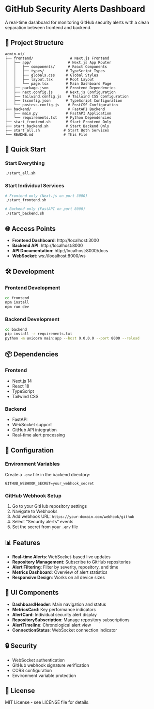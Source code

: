 # GitHub Security Alerts Dashboard

A real-time dashboard for monitoring GitHub security alerts with a clean separation between frontend and backend.

## 📁 Project Structure

```
admin-ui/
├── frontend/                 # Next.js Frontend
│   ├── app/                 # Next.js App Router
│   │   ├── components/      # React Components
│   │   ├── types/          # TypeScript Types
│   │   ├── globals.css     # Global Styles
│   │   ├── layout.tsx      # Root Layout
│   │   └── page.tsx        # Main Dashboard Page
│   ├── package.json        # Frontend Dependencies
│   ├── next.config.js      # Next.js Configuration
│   ├── tailwind.config.js   # Tailwind CSS Configuration
│   ├── tsconfig.json       # TypeScript Configuration
│   └── postcss.config.js    # PostCSS Configuration
├── backend/                 # FastAPI Backend
│   ├── main.py             # FastAPI Application
│   └── requirements.txt    # Python Dependencies
├── start_frontend.sh       # Start Frontend Only
├── start_backend.sh        # Start Backend Only
├── start_all.sh           # Start Both Services
└── README.md              # This File
```

## 🚀 Quick Start

### Start Everything
```bash
./start_all.sh
```

### Start Individual Services
```bash
# Frontend only (Next.js on port 3000)
./start_frontend.sh

# Backend only (FastAPI on port 8000)
./start_backend.sh
```

## 🌐 Access Points

- **Frontend Dashboard**: http://localhost:3000
- **Backend API**: http://localhost:8000
- **API Documentation**: http://localhost:8000/docs
- **WebSocket**: ws://localhost:8000/ws

## 🛠️ Development

### Frontend Development
```bash
cd frontend
npm install
npm run dev
```

### Backend Development
```bash
cd backend
pip install -r requirements.txt
python -m uvicorn main:app --host 0.0.0.0 --port 8000 --reload
```

## 📦 Dependencies

### Frontend
- Next.js 14
- React 18
- TypeScript
- Tailwind CSS

### Backend
- FastAPI
- WebSocket support
- GitHub API integration
- Real-time alert processing

## 🔧 Configuration

### Environment Variables
Create a `.env` file in the backend directory:
```env
GITHUB_WEBHOOK_SECRET=your_webhook_secret
```

### GitHub Webhook Setup
1. Go to your GitHub repository settings
2. Navigate to Webhooks
3. Add webhook URL: `https://your-domain.com/webhook/github`
4. Select "Security alerts" events
5. Set the secret from your `.env` file

## 📊 Features

- **Real-time Alerts**: WebSocket-based live updates
- **Repository Management**: Subscribe to GitHub repositories
- **Alert Filtering**: Filter by severity, repository, and time
- **Metrics Dashboard**: Overview of alert statistics
- **Responsive Design**: Works on all device sizes

## 🎨 UI Components

- **DashboardHeader**: Main navigation and status
- **MetricsCard**: Key performance indicators
- **AlertCard**: Individual security alert display
- **RepositorySubscription**: Manage repository subscriptions
- **AlertTimeline**: Chronological alert view
- **ConnectionStatus**: WebSocket connection indicator

## 🔒 Security

- WebSocket authentication
- GitHub webhook signature verification
- CORS configuration
- Environment variable protection

## 📝 License

MIT License - see LICENSE file for details.